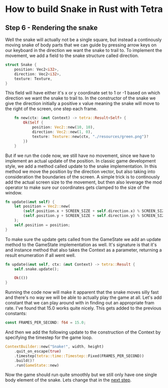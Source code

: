 # How to build Snake in Rust with Tetra
## Step 6 - Rendering the snake
Well the snake will actually not be a single square, but instead a continously moving snake of body parts that we can guide by pressing arrow keys on our keyboard in the direction we want the snake to trail to. To implement the movement, we add a field to the snake structure called direction.
```rust
struct Snake {
    position: Vec2<i32>,
    direction: Vec2<i32>,
    texture: Texture,
}
```
This field will have either it's x or y coordinate set to 1 or -1 based on which direction we want the snake to trail to. In the constructor of the snake we give the direction initially a positive x value meaning the snake will move to the right of the screen, one step each frame.
```rust
    fn new(ctx: &mut Context) -> tetra::Result<Self> {
        Ok(Self {
            position: Vec2::new(10, 10),
            direction: Vec2::new(1, 0),
            texture: Texture::new(ctx, "./resources/green.png")?
        })
    }
```
But if we run the code now, we still have no movement, since we have to implement an actual update of the position. In classic game development style, we add a method called update to the snake implementation. In this method we move the position by the direction vector, but also taking into consideration the boundaries of the screen. A simple trick is to continously add the actual screen size to the movement, but then also leverage the mod operator to make sure our coordinates gets clamped to the size of the window.
```rust
fn update(&mut self) {
    let position = Vec2::new(
        (self.position.x + SCREEN_SIZE + self.direction.x) % SCREEN_SIZE,
        (self.position.y + SCREEN_SIZE + self.direction.y) % SCREEN_SIZE,
    );
    self.position = position;
}
```
To make sure the update gets called from the GameState we add an update method to the GameState implementation as well. It's signature is that it's and instance method that also takes the Context as a parameter, returning a result enumeration if all went well.
```rust
fn update(&mut self, ctx: &mut Context) -> tetra::Result {
    self.snake.update();

    Ok(())
}
```
Running the code now will make it apparent that the snake moves silly fast and there's no way we will be able to actually play the game at all. Let's add constant that we can play around with in finding out an appropriate fram rate. I've found that 15.0 works quite nicely. This gets added to the previous constants:
```rust
const FRAMES_PER_SECOND: f64 = 15.0;
```
And then we add the following update to the construction of the Context by specifying the timestep for the game loop.
```rust
ContextBuilder::new("Snake!", width, height)
    .quit_on_escape(true)
    .timestep(tetra::time::Timestep::Fixed(FRAMES_PER_SECOND))
    .build()?
    .run(GameState::new)
```
Now the game should run quite smoothly but we still only have one single body element of the snake. Lets change that in the [next step].

[next step]: (step_7.md)